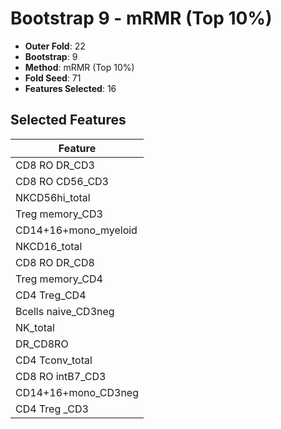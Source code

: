 # Bootstrap 9 - mRMR (Top 10%)

- **Outer Fold**: 22
- **Bootstrap**: 9
- **Method**: mRMR (Top 10%)
- **Fold Seed**: 71
- **Features Selected**: 16

## Selected Features

| Feature |
|---------|
| CD8 RO DR_CD3 |
| CD8 RO CD56_CD3 |
| NKCD56hi_total |
| Treg memory_CD3 |
| CD14+16+mono_myeloid |
| NKCD16_total |
| CD8 RO DR_CD8 |
| Treg memory_CD4 |
| CD4 Treg_CD4 |
| Bcells naive_CD3neg |
| NK_total |
| DR_CD8RO |
| CD4 Tconv_total |
| CD8 RO intB7_CD3 |
| CD14+16+mono_CD3neg |
| CD4 Treg _CD3 |
